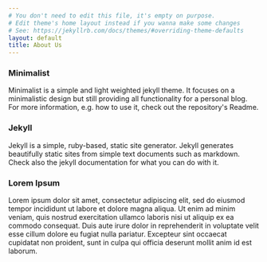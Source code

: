 ```yaml
---
# You don't need to edit this file, it's empty on purpose.
# Edit theme's home layout instead if you wanna make some changes
# See: https://jekyllrb.com/docs/themes/#overriding-theme-defaults
layout: default
title: About Us
---
```


### Minimalist
Minimalist is a simple and light weighted jekyll theme. It focuses on a minimalistic design but still providing all functionality for a personal blog. For more information, e.g. how to use it, check out the repository's Readme.

### Jekyll
Jekyll is a simple, ruby-based, static site generator. Jekyll generates beautifully static sites from simple text documents such as markdown. Check also the jekyll documentation for what you can do with it.

### Lorem Ipsum
Lorem ipsum dolor sit amet, consectetur adipiscing elit, sed do eiusmod tempor incididunt ut labore et dolore magna aliqua. Ut enim ad minim veniam, quis nostrud exercitation ullamco laboris nisi ut aliquip ex ea commodo consequat. Duis aute irure dolor in reprehenderit in voluptate velit esse cillum dolore eu fugiat nulla pariatur. Excepteur sint occaecat cupidatat non proident, sunt in culpa qui officia deserunt mollit anim id est laborum.
